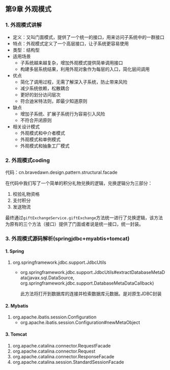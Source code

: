 ## 第9章 外观模式

### 1. 外观模式讲解

* 定义：又叫门面模式，提供了一个统一的接口，用来访问子系统中的一群接口
* 特点：外观模式定义了一个高层接口，让子系统更容易使用
* 类型：结构型
* 适用场景
  * 子系统越来越复杂，增加外观模式提供简单调用接口
  * 构建多层系统结果，利用外观对象作为每层的入口，简化层间调用
* 优点
  * 简化了调用过程，无需了解深入子系统，防止带来风险
  * 减少系统依赖，松散耦合
  * 更好的划分访问层次
  * 符合迪米特法则，即最少知道原则
* 缺点
  * 增加子系统、扩展子系统行为容易引入风险
  * 不符合开闭原则
* 相关设计模式
  * 外观模式和中介者模式
  * 外观模式和单例模式
  * 外观模式和抽象工厂模式

### 2. 外观模式coding

代码：cn.bravedawn.design.pattern.structural.facade

在代码中我们写了一个简单的积分礼物兑换的逻辑，兑换逻辑分为三部分：

1. 校验礼物资格
2. 支付积分
3. 发送物流

最终通过`giftExchangeService.giftExchange`方法统一进行了兑换逻辑，该方法为原有的三个方法（接口）提供了门面或者说是统一接口，统一封装。

### 3. 外观模式源码解析(springjdbc+myabtis+tomcat) 

#### 1. Spring

1. org.springframework.jdbc.support.JdbcUtils

   * org.springframework.jdbc.support.JdbcUtils#extractDatabaseMetaData(javax.sql.DataSource, org.springframework.jdbc.support.DatabaseMetaDataCallback)

     此方法将打开到数据库的连接并检索数据库元数据。是对原生JDBC封装

#### 2. Mybatis

1. org.apache.ibatis.session.Configuration
   * org.apache.ibatis.session.Configuration#newMetaObject

#### 3. Tomcat

1. org.apache.catalina.connector.RequestFacade
2. org.apache.catalina.connector.Request
3. org.apache.catalina.connector.ResponseFacade
4. org.apache.catalina.session.StandardSessionFacade
